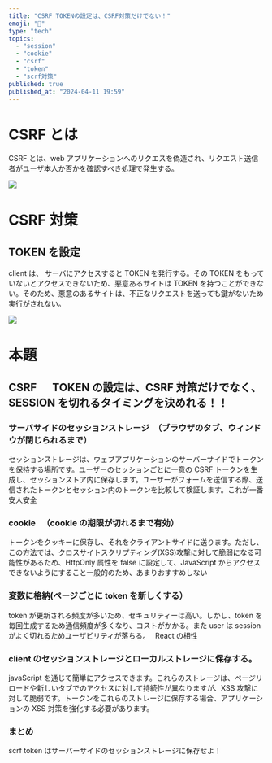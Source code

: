 ```yaml
---
title: "CSRF TOKENの設定は、CSRF対策だけでない！"
emoji: "🐡"
type: "tech"
topics:
  - "session"
  - "cookie"
  - "csrf"
  - "token"
  - "scrf対策"
published: true
published_at: "2024-04-11 19:59"
---
```


# CSRF とは

CSRF とは、web アプリケーションへのリクエスを偽造され、リクエスト送信者がユーザ本人か否かを確認すべき処理で発生する。

![](https://storage.googleapis.com/zenn-user-upload/7d402464111a-20240411.png)

# CSRF 対策

## TOKEN を設定

client は、 サーバにアクセスすると TOKEN を発行する。その TOKEN をもっていないとアクセスできないため、悪意あるサイトは TOKEN を持つことができない。そのため、悪意のあるサイトは、不正なリクエストを送っても鍵がないため実行がされない。

![](https://storage.googleapis.com/zenn-user-upload/61b32b9617a8-20240411.png)

# 本題

## CSRF 　 TOKEN の設定は、CSRF 対策だけでなく、SESSION を切れるタイミングを決めれる！！

### サーバサイドのセッションストレージ　（ブラウザのタブ、ウィンドウが閉じられるまで）

セッションストレージは、ウェブアプリケーションのサーバーサイドでトークンを保持する場所です。ユーザーのセッションごとに一意の CSRF トークンを生成し、セッションストア内に保存します。ユーザーがフォームを送信する際、送信されたトークンとセッション内のトークンを比較して検証します。これが一番安人安全

### cookie 　（cookie の期限が切れるまで有効）

トークンをクッキーに保存し、それをクライアントサイドに送ります。ただし、この方法では、クロスサイトスクリプティング(XSS)攻撃に対して脆弱になる可能性があるため、HttpOnly 属性を false に設定して、JavaScript からアクセスできないようにすること一般的のため、あまりおすすめしない

### 変数に格納(ページごとに token を新しくする）

token が更新される頻度が多いため、セキュリティーは高い。しかし、token を毎回生成するため通信頻度が多くなり、コストがかかる。また user は session がよく切れるためユーザビリティが落ちる。　 React の相性

### client のセッションストレージとローカルストレージに保存する。

javaScript を通じて簡単にアクセスできます。これらのストレージは、ページリロードや新しいタブでのアクセスに対して持続性が異なりますが、XSS 攻撃に対して脆弱です。トークンをこれらのストレージに保存する場合、アプリケーションの XSS 対策を強化する必要があります。

### まとめ

scrf token はサーバーサイドのセッションストレージに保存せよ！
